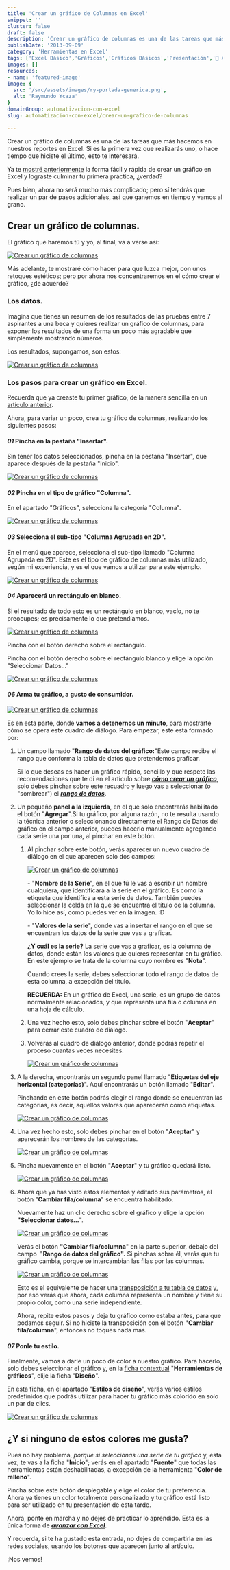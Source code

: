 ```yaml
---
title: 'Crear un gráfico de Columnas en Excel'
snippet: ''
cluster: false
draft: false 
description: 'Crear un gráfico de columnas es una de las tareas que más hacemos en nuestros reportes en Excel. Si estás fuera de práctica, no te puedes perder esto.'
publishDate: '2013-09-09'
category: 'Herramientas en Excel'
tags: ['Excel Básico','Gráficos','Gráficos Básicos','Presentación','🤖 Automatización con Excel']
images: []
resources: 
- name: 'featured-image'
image: {
  src: '/src/assets/images/ry-portada-generica.png',
  alt: 'Raymundo Ycaza'
}
domainGroup: automatizacion-con-excel
slug: automatizacion-con-excel/crear-un-grafico-de-columnas

---
```


Crear un gráfico de columnas es una de las tareas que más hacemos en nuestros reportes en Excel. Si es la primera vez que realizarás uno, o hace tiempo que hiciste el último, esto te interesará.

Ya te [mostré anteriormente](http://raymundoycaza.com/como-crear-un-grafico-en-excel/ "Cómo crear un Gráfico en Excel") la forma fácil y rápida de crear un gráfico en Excel y lograste culminar tu primera práctica, ¿verdad?

Pues bien, ahora no será mucho más complicado; pero sí tendrás que realizar un par de pasos adicionales, así que ganemos en tiempo y vamos al grano.

## Crear un gráfico de columnas.

El gráfico que haremos tú y yo, al final, va a verse así:

[![Crear un gráfico de columnas](/src/assets/images/2023/20130908-crear-un-grafico-de-columna-000097.png)](http://raymundoycaza.com/wp-content/uploads/20130908-crear-un-grafico-de-columna-000097.png)

Más adelante, te mostraré cómo hacer para que luzca mejor, con unos retoques estéticos; pero por ahora nos concentraremos en el cómo crear el gráfico, ¿de acuerdo?

### Los datos.

Imagina que tienes un resumen de los resultados de las pruebas entre 7 aspirantes a una beca y quieres realizar un gráfico de columnas, para exponer los resultados de una forma un poco más agradable que simplemente mostrando números.

Los resultados, supongamos, son estos:

[![Crear un gráfico de columnas](/src/assets/images/2023/20130908-crear-un-grafico-de-columnas-000098.png)](http://raymundoycaza.com/wp-content/uploads/20130908-crear-un-grafico-de-columnas-000098.png)

### Los pasos para crear un gráfico en Excel.

Recuerda que ya creaste tu primer gráfico, de la manera sencilla en un [artículo anterior](http://raymundoycaza.com/como-crear-un-grafico-en-excel/ "Cómo crear un Gráfico en Excel").

Ahora, para variar un poco, crea tu gráfico de columnas, realizando los siguientes pasos:

#### _01_ Pincha en la pestaña "Insertar".

Sin tener los datos seleccionados, pincha en la pestaña "Insertar", que aparece después de la pestaña "Inicio".

[![Crear un gráfico de columnas](/src/assets/images/2023/20130908-crear-un-grafico-de-columnas-000099.png)](http://raymundoycaza.com/wp-content/uploads/20130908-crear-un-grafico-de-columnas-000099.png)

#### _02_ Pincha en el tipo de gráfico "Columna".

En el apartado "Gráficos", selecciona la categoría "Columna".

[![Crear un gráfico de columnas](/src/assets/images/2023/20130908-crear-un-grafico-de-columnas-000100.png)](http://raymundoycaza.com/wp-content/uploads/20130908-crear-un-grafico-de-columnas-000100.png)

#### _03_ Selecciona el sub-tipo "Columna Agrupada en 2D".

En el menú que aparece, selecciona el sub-tipo llamado "Columna Agrupada en 2D". Este es el tipo de gráfico de columnas más utilizado, según mi experiencia, y es el que vamos a utilizar para este ejemplo.

[![Crear un gráfico de columnas](/src/assets/images/2023/20130908-crear-un-grafico-de-columnas-000101.png)](http://raymundoycaza.com/wp-content/uploads/20130908-crear-un-grafico-de-columnas-000101.png)

#### _04_ Aparecerá un rectángulo en blanco.

Si el resultado de todo esto es un rectángulo en blanco, vacío, no te preocupes; es precisamente lo que pretendíamos.

[![Crear un gráfico de columnas](/src/assets/images/2023/20130908-crear-un-grafico-de-columnas-000102.png)](http://raymundoycaza.com/wp-content/uploads/20130908-crear-un-grafico-de-columnas-000102.png)

Pincha con el botón derecho sobre el rectángulo.

Pincha con el botón derecho sobre el rectángulo blanco y elige la opción "Seleccionar Datos..."

[![Crear un gráfico de columnas](/src/assets/images/2023/20130908-crear-un-grafico-de-columnas-000103.png)](http://raymundoycaza.com/wp-content/uploads/20130908-crear-un-grafico-de-columnas-000103.png)

#### _06_ Arma tu gráfico, a gusto de consumidor.

[![Crear un gráfico de columnas](/src/assets/images/2023/20130908-crear-un-grafico-de-columnas-000104.png)](http://raymundoycaza.com/wp-content/uploads/20130908-crear-un-grafico-de-columnas-000104.png)

Es en esta parte, donde **vamos a detenernos un minuto**, para mostrarte cómo se opera este cuadro de diálogo. Para empezar, este está formado por:

1. Un campo llamado "**Rango de datos del gráfico:**"Este campo recibe el rango que conforma la tabla de datos que pretendemos graficar.
    
    Si lo que deseas es hacer un gráfico rápido, sencillo y que respete las recomendaciones que te di en el artículo sobre _**[cómo crear un gráfico](http://raymundoycaza.com/como-crear-un-grafico-en-excel/ "Cómo crear un Gráfico en Excel")**_, solo debes pinchar sobre este recuadro y luego vas a seleccionar (o "sombrear") el _**[rango de datos](http://raymundoycaza.com/que-es-un-rango-en-excel/ "Entonces, ¿qué es un rango en Excel?")**_.
    
2. Un pequeño **panel a la izquierda**, en el que solo encontrarás habilitado el botón "**Agregar**".Si tu gráfico, por alguna razón, no te resulta usando la técnica anterior o seleccionando directamente el Rango de Datos del gráfico en el campo anterior, puedes hacerlo manualmente agregando cada serie una por una, al pinchar en este botón.
    
    1. Al pinchar sobre este botón, verás aparecer un nuevo cuadro de diálogo en el que aparecen solo dos campos:
        
        [![Crear un gráfico de columnas](/src/assets/images/2023/20130908-crear-un-grafico-de-columnas-000105.png)](http://raymundoycaza.com/wp-content/uploads/20130908-crear-un-grafico-de-columnas-000105.png)
        
        \- "**Nombre de la Serie**", en el que tú le vas a escribir un nombre cualquiera, que identificará a la serie en el gráfico. Es como la etiqueta que identifica a esta serie de datos. También puedes seleccionar la celda en la que se encuentra el título de la columna. Yo lo hice así, como puedes ver en la imagen. :D
        
        \- "**Valores de la serie**", donde vas a insertar el rango en el que se encuentran los datos de la serie que vas a graficar.
        
        **¿Y cuál es la serie?** La serie que vas a graficar, es la columna de datos, donde están los valores que quieres representar en tu gráfico. En este ejemplo se trata de la columna cuyo nombre es "**Nota**".
        
        Cuando crees la serie, debes seleccionar todo el rango de datos de esta columna, a excepción del título.
        
        **RECUERDA:** En un gráfico de Excel, una serie, es un grupo de datos normalmente relacionados, y que representa una fila o columna en una hoja de cálculo.
        
    2. Una vez hecho esto, solo debes pinchar sobre el botón "**Aceptar**" para cerrar este cuadro de diálogo.
        
    3. Volverás al cuadro de diálogo anterior, donde podrás repetir el proceso cuantas veces necesites.
        
        [![Crear un gráfico de columnas](/src/assets/images/2023/20130908-crear-un-grafico-de-columnas-000106.png)](http://raymundoycaza.com/wp-content/uploads/20130908-crear-un-grafico-de-columnas-000106.png)
3. A la derecha, encontrarás un segundo panel llamado "**Etiquetas del eje horizontal (categorías)**". Aquí encontrarás un botón llamado "**Editar**".
    
    Pinchando en este botón podrás elegir el rango donde se encuentran las categorías, es decir, aquellos valores que aparecerán como etiquetas.
    
    [![Crear un gráfico de columnas](/src/assets/images/2023/20130908-crear-un-grafico-de-columnas-000107.png)](http://raymundoycaza.com/wp-content/uploads/20130908-crear-un-grafico-de-columnas-000107.png)
4. Una vez hecho esto, solo debes pinchar en el botón "**Aceptar**" y aparecerán los nombres de las categorías.
    
    [![Crear un gráfico de columnas](/src/assets/images/2023/20130908-crear-un-grafico-de-columnas-000108.png)](http://raymundoycaza.com/wp-content/uploads/20130908-crear-un-grafico-de-columnas-000108.png)
5. Pincha nuevamente en el botón "**Aceptar**" y tu gráfico quedará listo.
    
    [![Crear un gráfico de columnas](/src/assets/images/2023/20130908-crear-un-grafico-de-columnas-000109.png)](http://raymundoycaza.com/wp-content/uploads/20130908-crear-un-grafico-de-columnas-000109.png)
6. Ahora que ya has visto estos elementos y editado sus parámetros, el botón "**Cambiar fila/columna**" se encuentra habilitado.
    
    Nuevamente haz un clic derecho sobre el gráfico y elige la opción **"Seleccionar datos...**".
    
    [![Crear un gráfico de columnas](/src/assets/images/2023/20130908-crear-un-grafico-de-columnas-000110.png)](http://raymundoycaza.com/wp-content/uploads/20130908-crear-un-grafico-de-columnas-000110.png)
    
    Verás el botón **"Cambiar fila/columna**" en la parte superior, debajo del campo  "**Rango de datos del gráfico".** Si pinchas sobre él, verás que tu gráfico cambia, porque se intercambian las filas por las columnas.
    
    [![Crear un gráfico de columnas](/src/assets/images/2023/20130908-crear-un-grafico-de-columnas-000111.png)](http://raymundoycaza.com/wp-content/uploads/20130908-crear-un-grafico-de-columnas-000111.png)
    
    Esto es el equivalente de hacer una [transposición a tu tabla de datos](http://raymundoycaza.com/como-transponer-en-excel/ "Cómo transponer en Excel (de vertical a horizontal)") y, por eso verás que ahora, cada columna representa un nombre y tiene su propio color, como una serie independiente.
    
    Ahora, repite estos pasos y deja tu gráfico como estaba antes, para que podamos seguir. Si no hiciste la transposición con el botón **"Cambiar fila/columna**", entonces no toques nada más.
    

#### _07_ Ponle tu estilo.

Finalmente, vamos a darle un poco de color a nuestro gráfico. Para hacerlo, solo debes seleccionar el gráfico y, en la [ficha contextual](http://raymundoycaza.com/que-son-las-fichas-contextuales-en-excel/ "¿Qué son las Fichas Contextuales en Excel?") "**Herramientas de gráficos**", elije la ficha "**Diseño**".

En esta ficha, en el apartado "**Estilos de diseño**", verás varios estilos predefinidos que podrás utilizar para hacer tu gráfico más colorido en solo un par de clics.

[![Crear un gráfico de columnas](/src/assets/images/2023/20130908-crear-un-grafico-de-columnas-000112.png)](http://raymundoycaza.com/wp-content/uploads/20130908-crear-un-grafico-de-columnas-000112.png)

## ¿Y si ninguno de estos colores me gusta?

Pues no hay problema, _porque si seleccionas una serie de tu gráfico_ y, esta vez, te vas a la ficha "**Inicio**"; verás en el apartado "**Fuente**" que todas las herramientas están deshabilitadas, a excepción de la herramienta "**Color de relleno**".

Pincha sobre este botón desplegable y elige el color de tu preferencia. Ahora ya tienes un color totalmente personalizado y tu gráfico está listo para ser utilizado en tu presentación de esta tarde.

Ahora, ponte en marcha y no dejes de practicar lo aprendido. Esta es la única forma de _[**avanzar con Excel**](http://raymundoycaza.com/cursos-gratuitos-de-excel/ "Curso de Excel")_.

Y recuerda, si te ha gustado esta entrada, no dejes de compartirla en las redes sociales, usando los botones que aparecen junto al artículo.

¡Nos vemos!
